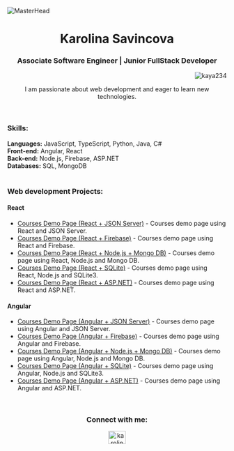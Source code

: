 ![MasterHead](https://github.com/Kaya234/Kaya234/assets/112717648/b892815b-d4d4-4593-9037-bf4bc4e57b95)
<h1 align="center">Karolina Savincova</h1>
<h3 align="center">Associate Software Engineer | Junior FullStack Developer</h3>
<p align="right"> <img src="https://komarev.com/ghpvc/?username=kaya234&label=Profile%20views&color=0e75b6&style=flat" alt="kaya234" /> </p>
<p align="center">I am passionate about web development and eager to learn new technologies.</p>
<br>
<h3 align="left">Skills:</h3>
<b align="left">Languages:</b>
JavaScript, TypeScript, Python, Java, C# 
<br>
<b align="left">Front-end:</b>
Angular, React
<br>
<b align="left">Back-end:</b>
Node.js, Firebase, ASP.NET
<br>
<b align="left">Databases:</b>
SQL, MongoDB
<br>
<br>
<h3 align="left">Web development Projects:</h3>
<h4>React</h4>

- [Courses Demo Page (React + JSON Server)](https://github.com/Kaya234/react-json-server) - Courses demo page using React and JSON Server.
- [Courses Demo Page (React + Firebase)](https://github.com/Kaya234/react-firebase) - Courses demo page using React and Firebase.
- [Courses Demo Page (React + Node.js + Mongo DB)](https://github.com/Kaya234/react-mongodb) - Courses demo page using React, Node.js and Mongo DB.
- [Courses Demo Page (React + SQLite)](https://github.com/Kaya234/react-sql) - Courses demo page using React, Node.js and SQLite3.
- [Courses Demo Page (React + ASP.NET)](https://github.com/Kaya234/react-aspnet) - Courses demo page using React and ASP.NET.
  
<h4>Angular</h4>

- [Courses Demo Page (Angular + JSON Server)](https://github.com/Kaya234/angular-json-server) - Courses demo page using Angular and JSON Server.
- [Courses Demo Page (Angular + Firebase)](https://github.com/Kaya234/angular-firebase) - Courses demo page using Angular and Firebase.
- [Courses Demo Page (Angular + Node.js + Mongo DB)](https://github.com/Kaya234/angular-mongodb) - Courses demo page using Angular, Node.js and Mongo DB.
- [Courses Demo Page (Angular + SQLite)](https://github.com/Kaya234/angular-sql) - Courses demo page using Angular, Node.js and SQLite3.
- [Courses Demo Page (Angular + ASP.NET)](https://github.com/Kaya234/angular-aspnet) - Courses demo page using Angular and ASP.NET.

<br>
<h3 align="center">Connect with me:</h3>
<p align="center">
<a href="https://www.linkedin.com/in/karolina-savincova/" target="blank"><img align="center" src="https://raw.githubusercontent.com/rahuldkjain/github-profile-readme-generator/master/src/images/icons/Social/linked-in-alt.svg" alt="karolina savincova" height="30" width="40" /></a>
</p>
